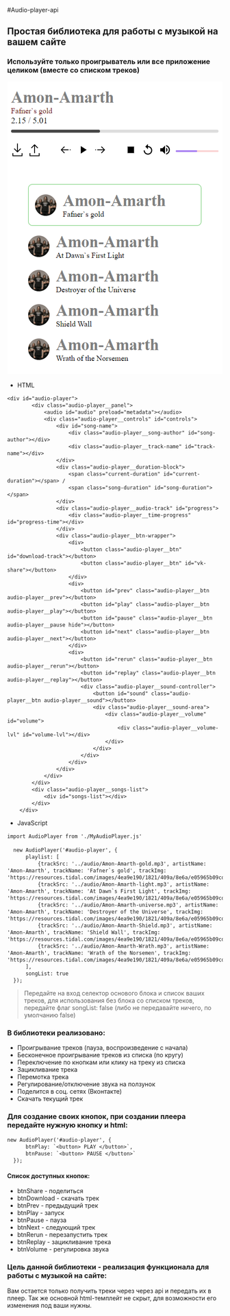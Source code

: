 #Audio-player-api

## Простая библиотека для работы с музыкой на вашем сайте

### Используйте только проигрыватель или все приложение целиком (вместе со списком треков)

![Alt text](Screenshot_1.png?raw=true "Optional Title")

- HTML 
```
<div id="audio-player">
        <div class="audio-player__panel">
            <audio id="audio" preload="metadata"></audio>
            <div class="audio-player__controls" id="controls">
                <div id="song-name">
                    <div class="audio-player__song-author" id="song-author"></div>
                    <div class="audio-player__track-name" id="track-name"></div>
                </div>
                <div class="audio-player__duration-block">
                    <span class="current-duration" id="current-duration"></span> /
                    <span class="song-duration" id="song-duration"></span>
                </div>
                <div class="audio-player__audio-track" id="progress">
                    <div class="audio-player__time-progress" id="progress-time"></div>
                </div>
                <div class="audio-player__btn-wrapper">
                    <div>
                        <button class="audio-player__btn" id="download-track"></button>
                        <button class="audio-player__btn" id="vk-share"></button>
                    </div>
                    <div>
                        <button id="prev" class="audio-player__btn audio-player__prev"></button>
                        <button id="play" class="audio-player__btn audio-player__play"></button>
                        <button id="pause" class="audio-player__btn audio-player__pause hide"></button>
                        <button id="next" class="audio-player__btn audio-player__next"></button>
                    </div>
                    <div>
                        <button id="rerun" class="audio-player__btn audio-player__rerun"></button>
                        <button id="replay" class="audio-player__btn audio-player__replay"></button>
                        <div class="audio-player__sound-controller">
                            <button id="sound" class="audio-player__btn audio-player__sound"></button>
                            <div class="audio-player__sound-area">
                                <div class="audio-player__volume" id="volume">
                                    <div class="audio-player__volume-lvl" id="volume-lvl"></div>
                                </div>
                            </div>
                        </div>
                    </div>
                </div>
            </div>
        </div>
        <div class="audio-player__songs-list">
            <div id="songs-list"></div>
        </div>
    </div>
```

- JavaScript
```
import AudioPlayer from './MyAudioPlayer.js'

  new AudioPlayer('#audio-player', {
      playlist: [
          {trackSrc: '../audio/Amon-Amarth-gold.mp3', artistName: 'Amon-Amarth', trackName: 'Fafner`s gold', trackImg: 'https://resources.tidal.com/images/4ea9e190/1821/409a/8e6a/e05965b09cd2/750x750.jpg'},
          {trackSrc: '../audio/Amon-Amarth-light.mp3', artistName: 'Amon-Amarth', trackName: 'At Dawn`s First Light', trackImg: 'https://resources.tidal.com/images/4ea9e190/1821/409a/8e6a/e05965b09cd2/750x750.jpg'},
          {trackSrc: '../audio/Amon-Amarth-universe.mp3', artistName: 'Amon-Amarth', trackName: 'Destroyer of the Universe', trackImg: 'https://resources.tidal.com/images/4ea9e190/1821/409a/8e6a/e05965b09cd2/750x750.jpg'},
          {trackSrc: '../audio/Amon-Amarth-Shield.mp3', artistName: 'Amon-Amarth', trackName: 'Shield Wall', trackImg: 'https://resources.tidal.com/images/4ea9e190/1821/409a/8e6a/e05965b09cd2/750x750.jpg'},
          {trackSrc: '../audio/Amon-Amarth-Wrath.mp3', artistName: 'Amon-Amarth', trackName: 'Wrath of the Norsemen', trackImg: 'https://resources.tidal.com/images/4ea9e190/1821/409a/8e6a/e05965b09cd2/750x750.jpg'}
      ],
      songList: true
  }); 
```

> Передайте на вход селектор основого блока и список ваших треков, для использования без блока со списком треков, 
>передайте флаг songList: false (либо не передавайте ничего, по умолчанию false)

### В библиотеки реализовано: 
- Проигрывание треков (пауза, воспроизведение с начала)
- Бесконечное проигрывание треков из списка (по кругу)
- Переключение по кнопкам или клику на треку из списка 
- Зацикливание трека
- Перемотка трека
- Регулирование/отключение звука на ползунок
- Поделится в соц. сетях (Вконтакте)
- Скачать текущий трек

### Для создание своих кнопок, при создании плеера передайте нужную кнопку и html:
```
new AudioPlayer('#audio-player', {
      btnPlay: `<button> PLAY </button>`,
      btnPause: `<button> PAUSE </button>`
  }); 
```

#### Список доступных кнопок:
- btnShare - поделиться
- btnDownload - скачать трек
- btnPrev - предыдущий трек
- btnPlay - запуск
- btnPause - пауза 
- btnNext - следующий трек
- btnRerun - перезапустить трек
- btnReplay - зацикливание трека
- btnVolume - регулировка звука


### Цель данной библиотеки - реализация функционала для работы с музыкой на сайте:
Вам остается только получить треки через через api и передать их в плеер.
Так же основной html-темплейт не скрыт, для возможности его изменения под ваши нужны. 
